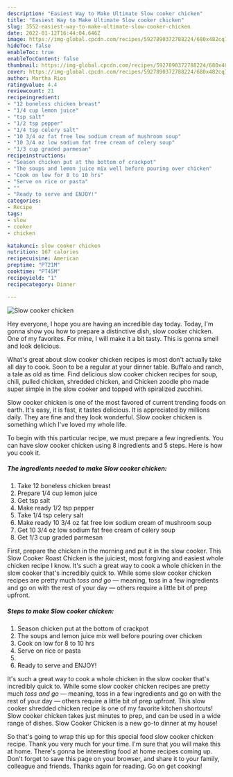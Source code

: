 ```yaml
---
description: "Easiest Way to Make Ultimate Slow cooker chicken"
title: "Easiest Way to Make Ultimate Slow cooker chicken"
slug: 3552-easiest-way-to-make-ultimate-slow-cooker-chicken
date: 2022-01-12T16:44:04.646Z
image: https://img-global.cpcdn.com/recipes/5927890372788224/680x482cq70/slow-cooker-chicken-recipe-main-photo.jpg
hideToc: false
enableToc: true
enableTocContent: false
thumbnail: https://img-global.cpcdn.com/recipes/5927890372788224/680x482cq70/slow-cooker-chicken-recipe-main-photo.jpg
cover: https://img-global.cpcdn.com/recipes/5927890372788224/680x482cq70/slow-cooker-chicken-recipe-main-photo.jpg
author: Martha Rios
ratingvalue: 4.4
reviewcount: 21
recipeingredient:
- "12 boneless chicken breast"
- "1/4 cup lemon juice"
- "tsp salt"
- "1/2 tsp pepper"
- "1/4 tsp celery salt"
- "10 3/4 oz fat free low sodium cream of mushroom soup"
- "10 3/4 oz low sodium fat free cream of celery soup"
- "1/3 cup graded parmesan"
recipeinstructions:
- "Season chicken put at the bottom of crackpot"
- "The soups and lemon juice mix well before pouring over chicken"
- "Cook on low for 8 to 10 hrs"
- "Serve on rice or pasta"
- ""
- "Ready to serve and ENJOY!"
categories:
- Recipe
tags:
- slow
- cooker
- chicken

katakunci: slow cooker chicken 
nutrition: 167 calories
recipecuisine: American
preptime: "PT21M"
cooktime: "PT45M"
recipeyield: "1"
recipecategory: Dinner

---
```



![Slow cooker chicken](https://img-global.cpcdn.com/recipes/5927890372788224/680x482cq70/slow-cooker-chicken-recipe-main-photo.jpg)

Hey everyone, I hope you are having an incredible day today. Today, I'm gonna show you how to prepare a distinctive dish, slow cooker chicken. One of my favorites. For mine, I will make it a bit tasty. This is gonna smell and look delicious.

What&#39;s great about slow cooker chicken recipes is most don&#39;t actually take all day to cook. Soon to be a regular at your dinner table. Buffalo and ranch, a tale as old as time. Find delicious slow cooker chicken recipes for soup, chili, pulled chicken, shredded chicken, and Chicken zoodle pho made super simple in the slow cooker and topped with spiralized zucchini.

Slow cooker chicken is one of the most favored of current trending foods on earth. It's easy, it is fast, it tastes delicious. It is appreciated by millions daily. They are fine and they look wonderful. Slow cooker chicken is something which I've loved my whole life.


To begin with this particular recipe, we must prepare a few ingredients. You can have slow cooker chicken using 8 ingredients and 5 steps. Here is how you cook it.

<!--inarticleads1-->

##### The ingredients needed to make Slow cooker chicken:

1. Take 12 boneless chicken breast
1. Prepare 1/4 cup lemon juice
1. Get tsp salt
1. Make ready 1/2 tsp pepper
1. Take 1/4 tsp celery salt
1. Make ready 10 3/4 oz fat free low sodium cream of mushroom soup
1. Get 10 3/4 oz low sodium fat free cream of celery soup
1. Get 1/3 cup graded parmesan


First, prepare the chicken in the morning and put it in the slow cooker. This Slow Cooker Roast Chicken is the juiciest, most forgiving and easiest whole chicken recipe I know. It&#39;s such a great way to cook a whole chicken in the slow cooker that&#39;s incredibly quick to. While some slow cooker chicken recipes are pretty much *toss and go* — meaning, toss in a few ingredients and go on with the rest of your day — others require a little bit of prep upfront. 

<!--inarticleads2-->

##### Steps to make Slow cooker chicken:

1. Season chicken put at the bottom of crackpot
1. The soups and lemon juice mix well before pouring over chicken
1. Cook on low for 8 to 10 hrs
1. Serve on rice or pasta
1. 
1. Ready to serve and ENJOY!

It&#39;s such a great way to cook a whole chicken in the slow cooker that&#39;s incredibly quick to. While some slow cooker chicken recipes are pretty much *toss and go* — meaning, toss in a few ingredients and go on with the rest of your day — others require a little bit of prep upfront. This slow cooker shredded chicken recipe is one of my favorite kitchen shortcuts! Slow cooker chicken takes just minutes to prep, and can be used in a wide range of dishes. Slow Cooker Chicken is a new go-to dinner at my house! 

So that's going to wrap this up for this special food slow cooker chicken recipe. Thank you very much for your time. I'm sure that you will make this at home. There's gonna be interesting food at home recipes coming up. Don't forget to save this page on your browser, and share it to your family, colleague and friends. Thanks again for reading. Go on get cooking!
